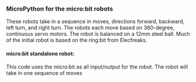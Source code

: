 ### MicroPython for the micro:bit robots

These robots take in a sequence in moves, directions forward, backward, left turn, and right turn. The robots each move based on 360-degree, continuous servo motors. The robot is balanced on a 12mm steel ball. Much of the initial robot is based on the ring:bit from Elecfreaks. 

#### micro:bit standalone robot:

This code uses the micro:bit as all input/output for the robot. The robot will take in one sequence of moves
